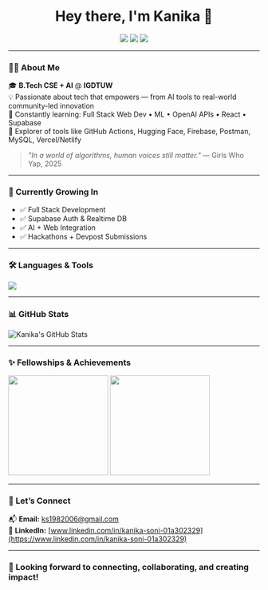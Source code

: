 <h1 align="center">Hey there, I'm Kanika 👋</h1>

<p align="center">
  <img src="https://img.shields.io/badge/B.Tech-IGDTUW-orange?style=for-the-badge" />
  <img src="https://img.shields.io/badge/GSSoC'25-Tech%20Contributor-red?style=for-the-badge" />
  <img src="https://img.shields.io/badge/Girls%20Who%20Yap-Fellow-pink?style=for-the-badge" />
</p>

---

### 👩‍💻 About Me

🎓 **B.Tech CSE + AI** @ **IGDTUW**  
💡 Passionate about tech that empowers — from AI tools to real-world community-led innovation  
🧠 Constantly learning: Full Stack Web Dev • ML • OpenAI APIs • React • Supabase  
🚀 Explorer of tools like GitHub Actions, Hugging Face, Firebase, Postman, MySQL, Vercel/Netlify

> _"In a world of algorithms, human voices still matter."_ — Girls Who Yap, 2025

---

### 🌱 Currently Growing In
- ✅ Full Stack Development  
- ✅ Supabase Auth & Realtime DB  
- ✅ AI + Web Integration  
- ✅ Hackathons + Devpost Submissions

---

### 🛠️ Languages & Tools

<img src="https://skillicons.dev/icons?i=python,js,html,css,react,flask,mysql,firebase,github,git,vercel,postman,jupyter,vscode" />

---

### 📊 GitHub Stats

![Kanika's GitHub Stats](https://github-readme-stats.vercel.app/api?username=kanikasoni&show_icons=true&theme=radical)

---

### ✨ Fellowships & Achievements

<p float="left">
  <img src="./assets/yap.jpg" height="200px" />
  <img src="./assets/gssoc.jpg" height="200px" />
</p>

---

### 🤝 Let’s Connect

📬 **Email:** ks1982006@gmail.com  
🔗 **LinkedIn:** [www.linkedin.com/in/kanika-soni-01a302329](https://www.linkedin.com/in/kanika-soni-01a302329)

---

### 🌟 Looking forward to connecting, collaborating, and creating impact!

